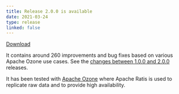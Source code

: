 ```yaml
---
title: Release 2.0.0 is available
date: 2021-03-24
type: release
linked: false
---
```

<!---
  Licensed under the Apache License, Version 2.0 (the "License");
  you may not use this file except in compliance with the License.
  You may obtain a copy of the License at

   http://www.apache.org/licenses/LICENSE-2.0

  Unless required by applicable law or agreed to in writing, software
  distributed under the License is distributed on an "AS IS" BASIS,
  WITHOUT WARRANTIES OR CONDITIONS OF ANY KIND, either express or implied.
  See the License for the specific language governing permissions and
  limitations under the License. See accompanying LICENSE file.
-->

[Download](https://ratis.apache.org/downloads.html)

It contains around 260 improvements and bug fixes based on various Apache Ozone use cases.
See the [changes between 1.0.0 and 2.0.0](https://github.com/apache/ratis/compare/ratis-1.0.0...ratis-2.0.0) releases.

It has been tested with [Apache Ozone](https://ozone.apache.org) where Apache Ratis is used to replicate raw data and to provide high availability. 

